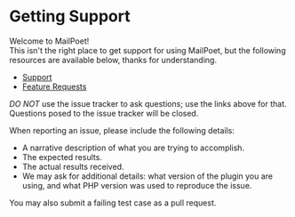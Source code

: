 # Getting Support

Welcome to MailPoet!  
This isn't the right place to get support for using MailPoet, 
but the following resources are available below, 
thanks for understanding.

- [Support](https://www.mailpoet.com/support)
- [Feature Requests](https://feedback.mailpoet.com)

*DO NOT* use the issue tracker to ask questions; 
use the links above for that. 
Questions posed to the issue tracker will be closed.

When reporting an issue, please include the following details:

- A narrative description of what you are trying to accomplish.
- The expected results.
- The actual results received.
- We may ask for additional details: what version of the plugin you are using, and what PHP version 
  was used to reproduce the issue.

You may also submit a failing test case as a pull request.
